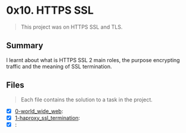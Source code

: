 # 0x10. HTTPS SSL

> This project was on HTTPS SSL and TLS.

## Summary

I learnt about what is HTTPS SSL 2 main roles, the purpose encrypting traffic and the meaning of SSL termination.

## Files

> Each file contains the solution to a task in the project.

- [x] [0-world_wide_web](https://github.com/Ebube-Ochemba/alx-system_engineering-devops/blob/master/0x10-https_ssl/0-world_wide_web):
- [x] [1-haproxy_ssl_termination](https://github.com/Ebube-Ochemba/alx-system_engineering-devops/blob/master/0x10-https_ssl/1-haproxy_ssl_termination):
- [x] [](https://github.com/Ebube-Ochemba/alx-system_engineering-devops/blob/master/0x10-https_ssl/):

